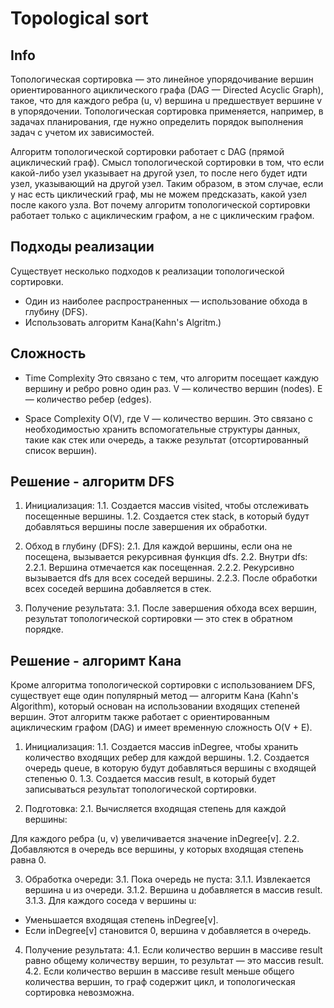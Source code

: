 # Topological sort


## Info
Топологическая сортировка — это линейное упорядочивание вершин ориентированного ациклического графа (DAG — Directed Acyclic Graph), 
такое, что для каждого ребра (u, v) вершина u предшествует вершине v в упорядочении. 
Топологическая сортировка применяется, например, в задачах планирования, где нужно определить порядок выполнения задач с учетом их зависимостей.

Алгоритм топологической сортировки работает с DAG (прямой ациклический граф). 
Смысл топологической сортировки в том, что если какой-либо узел указывает на другой узел, то после него будет идти узел, указывающий на другой узел. 
Таким образом, в этом случае, если у нас есть циклический граф, мы не можем предсказать, какой узел после какого узла. 
Вот почему алгоритм топологической сортировки работает только с ациклическим графом, а не с циклическим графом.


## Подходы реализации
Существует несколько подходов к реализации топологической сортировки. 
- Один из наиболее распространенных — использование обхода в глубину (DFS).
- Использовать алгоритм Кана(Kahn's Algritm.)


## Сложность
- Time Complexity
Это связано с тем, что алгоритм посещает каждую вершину и ребро ровно один раз.
V — количество вершин (nodes).
E — количество ребер (edges).

- Space Complexity
O(V), где V — количество вершин.
Это связано с необходимостью хранить вспомогательные структуры данных, 
такие как стек или очередь, а также результат (отсортированный список вершин).


## Решение - алгоритм DFS
1. Инициализация:
1.1. Создается массив visited, чтобы отслеживать посещенные вершины.
1.2. Создается стек stack, в который будут добавляться вершины после завершения их обработки.

2. Обход в глубину (DFS):
2.1. Для каждой вершины, если она не посещена, вызывается рекурсивная функция dfs.
2.2. Внутри dfs:
2.2.1. Вершина отмечается как посещенная.
2.2.2. Рекурсивно вызывается dfs для всех соседей вершины.
2.2.3. После обработки всех соседей вершина добавляется в стек.

3. Получение результата:
3.1. После завершения обхода всех вершин, результат топологической сортировки — это стек в обратном порядке.



## Решение - алгоримт Кана
Кроме алгоритма топологической сортировки с использованием DFS, 
существует еще один популярный метод — алгоритм Кана (Kahn's Algorithm), 
который основан на использовании входящих степеней вершин. 
Этот алгоритм также работает с ориентированным ациклическим графом (DAG) и имеет временную сложность O(V + E).

1. Инициализация:
1.1. Создается массив inDegree, чтобы хранить количество входящих ребер для каждой вершины.
1.2. Создается очередь queue, в которую будут добавляться вершины с входящей степенью 0.
1.3. Создается массив result, в который будет записываться результат топологической сортировки.

2. Подготовка:
2.1. Вычисляется входящая степень для каждой вершины:

Для каждого ребра (u, v) увеличивается значение inDegree[v].
2.2. Добавляются в очередь все вершины, у которых входящая степень равна 0.

3. Обработка очереди:
3.1. Пока очередь не пуста:
3.1.1. Извлекается вершина u из очереди.
3.1.2. Вершина u добавляется в массив result.
3.1.3. Для каждого соседа v вершины u:
- Уменьшается входящая степень inDegree[v].
- Если inDegree[v] становится 0, вершина v добавляется в очередь.

4. Получение результата:
4.1. Если количество вершин в массиве result равно общему количеству вершин, то результат — это массив result.
4.2. Если количество вершин в массиве result меньше общего количества вершин, то граф содержит цикл, и топологическая сортировка невозможна.